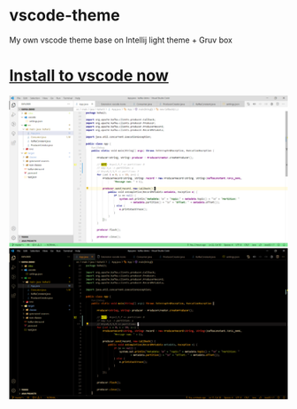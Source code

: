 # vscode-theme
My own vscode theme base on Intellij light theme + Gruv box

# [Install to vscode now](https://marketplace.visualstudio.com/items?itemName=Koha13.themee)

![alt text](https://github.com/koha13/vscode-theme/blob/master/images/1.PNG?raw=true)
![alt text](https://github.com/koha13/vscode-theme/blob/master/images/2.PNG?raw=true)
